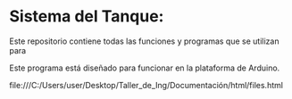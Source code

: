 # Sistema del Tanque:
Este repositorio contiene todas las funciones y programas que se utilizan para 

Este programa está diseñado para funcionar en la plataforma de Arduino.

file:///C:/Users/user/Desktop/Taller_de_Ing/Documentación/html/files.html
